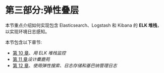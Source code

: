 # 第三部分:弹性叠层

本节重点介绍如何实现包含 Elasticsearch、Logstash 和 Kibana 的 **ELK 堆栈**，以实现环境日志感知。

本节包含以下章节:

*   [第 10 章](10.html)、*用 ELK 堆栈监控*
*   [第 11 章](11.html)*设计麋鹿苑*
*   [第 12 章](12.html)、*使用弹性搜索、日志存储和基巴纳管理日志*